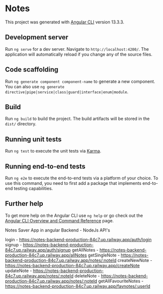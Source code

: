 # Notes

This project was generated with [Angular CLI](https://github.com/angular/angular-cli) version 13.3.3.

## Development server

Run `ng serve` for a dev server. Navigate to `http://localhost:4200/`. The application will automatically reload if you change any of the source files.

## Code scaffolding

Run `ng generate component component-name` to generate a new component. You can also use `ng generate directive|pipe|service|class|guard|interface|enum|module`.

## Build

Run `ng build` to build the project. The build artifacts will be stored in the `dist/` directory.

## Running unit tests

Run `ng test` to execute the unit tests via [Karma](https://karma-runner.github.io).

## Running end-to-end tests

Run `ng e2e` to execute the end-to-end tests via a platform of your choice. To use this command, you need to first add a package that implements end-to-end testing capabilities.

## Further help

To get more help on the Angular CLI use `ng help` or go check out the [Angular CLI Overview and Command Reference](https://angular.io/cli) page.

Notes Saver App in angular
Backend - NodeJs
API's

login - https://notes-backend-production-84c7.up.railway.app/auth/login
signup - https://notes-backend-production-84c7.up.railway.app/auth/signup
getAllNotes - https://notes-backend-production-84c7.up.railway.app/allNotes
getSingleNote - https://notes-backend-production-84c7.up.railway.app/notes/:noteId
createNewNote - https://notes-backend-production-84c7.up.railway.app/createNote
updateNote - https://notes-backend-production-84c7.up.railway.app/notes/:noteId
deleteNote - https://notes-backend-production-84c7.up.railway.app/notes/:noteId
getAllFavouriteNotes - https://notes-backend-production-84c7.up.railway.app/favnotes/:userId
